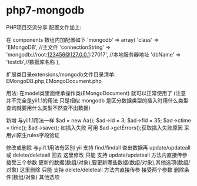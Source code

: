 # php7-mongodb
PHP项目交流分享
配置文件加上:

在 components 数组内加配置如下
'mongodb' => array(
    'class'            => 'EMongoDB', //主文件
    'connectionString' => 'mongodb://root:123456@127.0.0.1:27017', //本地服务器地址
    'dbName'           => 'testdb',//数据库名称
),

扩展类目录extensions/mongodb文件目录清单: EMongoDB.php,EMongoDocument.php

用法: 在model类里面继承操作类(EMongoDocument) 就可以正常使用了
(注意 并不完全是yii1.1的用法 只是相似 mongodb 是区分数据类型的插入时用什么类型查询就要用什么类型不然查不出数据)

新增 与yii1.1用法一样
$ad = new Aa();
$ad->id = 3;
$ad->fid = 35;
$ad->ctime = time();
$ad->save();
如插入失败 可用 $ad->getErrors();获取插入失败原因 采用yii原生rules字段验证

修改或删除 与yii1.1用法有区别
yii 支持 find/findall 查出数据再 update/updateall 或 delete/deleteall 回去
这里修改 只能 支持 update/updateall 方法内直接传参 接受三个参数 更新的数据(数组/对象),要更新哪些数据(数组/对象),其他选项(数组/对象)
这里删除 只能 支持 delete/deleteall 方法内直接传参  接受两个参数 删除条件(数组/对象) 其他选项
